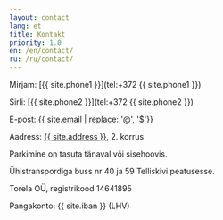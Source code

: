 ```yaml
---
layout: contact
lang: et
title: Kontakt
priority: 1.0
en: /en/contact/
ru: /ru/contact/
---
```


Mirjam: [{{ site.phone1 }}](tel:+372 {{ site.phone1 }})

Sirli: [{{ site.phone2 }}](tel:+372 {{ site.phone2 }})

E-post: [{{ site.email | replace: '@', '$'}}](mailto)

Aadress: [{{ site.address }}](https://goo.gl/maps/7bTMkBvk7YN2), 2. korrus

Parkimine on tasuta tänaval või sisehoovis.

Ühistranspordiga buss nr 40 ja 59 Telliskivi peatusesse. 

Torela OÜ, registrikood 14641895

Pangakonto: {{ site.iban }} (LHV)
